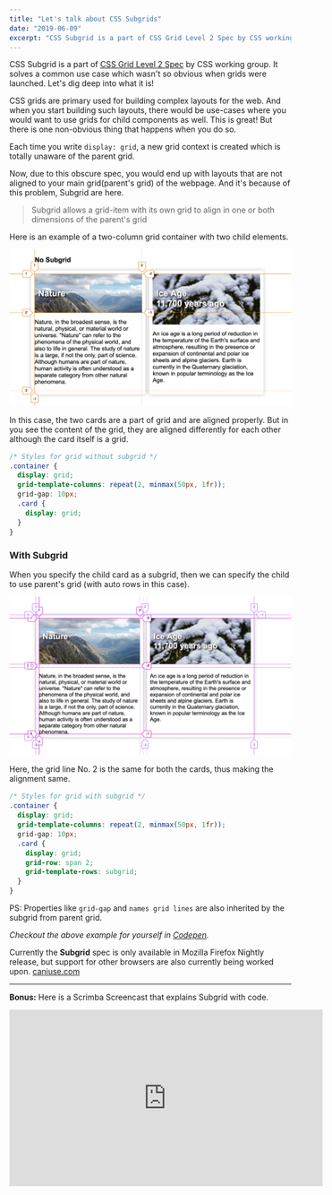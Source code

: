 ```yaml
---
title: "Let's talk about CSS Subgrids"
date: "2019-06-09"
excerpt: "CSS Subgrid is a part of CSS Grid Level 2 Spec by CSS working group. It solves a common use case which wasn't so obvious when grids were launched. Let's dig deep into what it is!"
---
```


CSS Subgrid is a part of <a href="https://www.w3.org/TR/css-grid-2/" target="_blank">CSS Grid Level 2 Spec</a> by CSS working group. It solves a common use case which wasn't so obvious when grids were launched. Let's dig deep into what it is!

CSS grids are primary used for building complex layouts for the web. And when you start building such layouts, there would be use-cases where you would want to use grids for child components as well. This is great! But there is one non-obvious thing that happens when you do so.

Each time you write `display: grid`, a new grid context is created which is totally unaware of the parent grid.

Now, due to this obscure spec, you would end up with layouts that are not aligned to your main grid(parent's grid) of the webpage. And it's because of this problem, Subgrid are here.

> Subgrid allows a grid-item with its own grid to align in one or both dimensions of the parent's grid

Here is an example of a two-column grid container with two child elements.

![Grid without subgrid](./grid_with_child.png)

In this case, the two cards are a part of grid and are aligned properly. But in you see the content of the grid, they are aligned differently for each other although the card itself is a grid.

```css
/* Styles for grid without subgrid */
.container {
  display: grid;
  grid-template-columns: repeat(2, minmax(50px, 1fr));
  grid-gap: 10px;
  .card {
    display: grid;
  }
}
```

### With Subgrid

When you specify the child card as a subgrid, then we can specify the child to use parent's grid (with auto rows in this case).

![Grid with subgrid](./grid_with_subgrid.png)

Here, the grid line No. 2 is the same for both the cards, thus making the alignment same.

```css
/* Styles for grid with subgrid */
.container {
  display: grid;
  grid-template-columns: repeat(2, minmax(50px, 1fr));
  grid-gap: 10px;
  .card {
    display: grid;
    grid-row: span 2;
    grid-template-rows: subgrid;
  }
}
```

PS: Properties like `grid-gap` and `names grid lines` are also inherited by the subgrid from parent grid.

_Checkout the above example for yourself in [Codepen](https://codepen.io/apvarun/pen/RmXOzX)._

Currently the __Subgrid__ spec is only available in Mozilla Firefox Nightly release, but support for other browsers are also currently being worked upon. [caniuse.com](https://caniuse.com/#feat=css-subgrid)

---

__Bonus:__ Here is a Scrimba Screencast that explains Subgrid with code.

<iframe width="560" height="315" src="https://scrimba.com/c/cgq2knS6" frameborder="0"></iframe>
